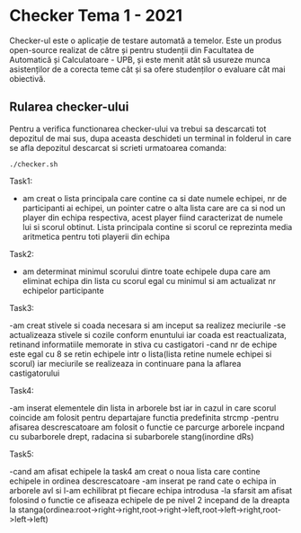 # Checker Tema 1 - 2021

Checker-ul este o aplicație de testare automată a temelor. Este un produs open-source realizat de către și pentru studenții din Facultatea de Automatică și Calculatoare - UPB, și este menit atât să usureze munca asistenților de a corecta teme cât și sa ofere studenților o evaluare cât mai obiectivă.

## Rularea checker-ului

Pentru a verifica functionarea checker-ului va trebui sa descarcati tot depozitul de mai sus, dupa aceasta deschideti un terminal in folderul in care se afla depozitul descarcat si scrieti urmatoarea comanda:

```shell
./checker.sh
```

Task1:

- am creat o lista principala care contine ca si date numele echipei, nr de participanti ai echipei, un pointer catre o alta lista care are ca si nod un player din echipa respectiva, acest player fiind caracterizat de numele lui si scorul obtinut. Lista principala contine si scorul ce reprezinta media aritmetica pentru toti playerii din echipa

Task2:

- am determinat minimul scorului dintre toate echipele dupa care am eliminat echipa din lista cu scorul egal cu minimul si am actualizat nr echipelor participante

Task3:

-am creat stivele si coada necesara si am inceput sa realizez meciurile
-se actualizeaza stivele si cozile conform enuntului iar coada est reactualizata, retinand informatiile memorate in stiva cu castigatori
-cand nr de echipe este egal cu 8 se retin echipele intr o lista(lista retine numele echipei si scorul) iar meciurile se realizeaza in continuare pana la aflarea castigatorului

Task4:

-am inserat elementele din lista in arborele bst iar in cazul in care scorul coincide am folosit pentru departajare functia predefinita strcmp
-pentru afisarea descrescatoare am folosit o functie ce parcurge arborele incpand cu subarborele drept, radacina si subarborele stang(inordine dRs)

Task5:

-cand am afisat echipele la task4 am creat o noua lista care contine echipele in ordinea descrescatoare
-am inserat pe rand cate o echipa in arborele avl si l-am echilibrat pt fiecare echipa introdusa
-la sfarsit am afisat folosind o functie ce afiseaza echipele de pe nivel 2 incepand de la dreapta la stanga(ordinea:root->right->right,root->right->left,root->left->right,root->left->left)
